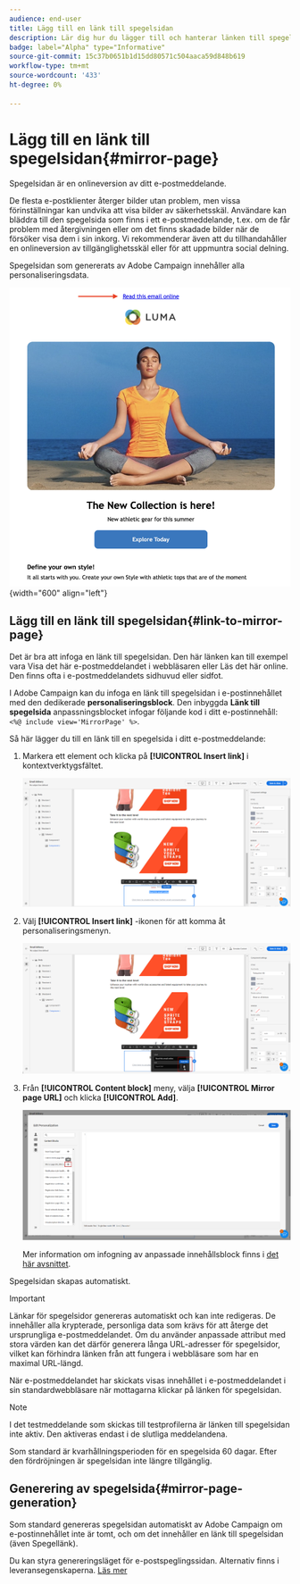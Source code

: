 ```yaml
---
audience: end-user
title: Lägg till en länk till spegelsidan
description: Lär dig hur du lägger till och hanterar länken till spegelsidan
badge: label="Alpha" type="Informative"
source-git-commit: 15c37b0651b1d15dd80571c504aaca59d848b619
workflow-type: tm+mt
source-wordcount: '433'
ht-degree: 0%

---
```



# Lägg till en länk till spegelsidan{#mirror-page}

Spegelsidan är en onlineversion av ditt e-postmeddelande.

De flesta e-postklienter återger bilder utan problem, men vissa förinställningar kan undvika att visa bilder av säkerhetsskäl. Användare kan bläddra till den spegelsida som finns i ett e-postmeddelande, t.ex. om de får problem med återgivningen eller om det finns skadade bilder när de försöker visa dem i sin inkorg. Vi rekommenderar även att du tillhandahåller en onlineversion av tillgänglighetsskäl eller för att uppmuntra social delning.

Spegelsidan som genererats av Adobe Campaign innehåller alla personaliseringsdata.

![exempel på spegellänk](assets/mirror-page-link.png){width="600" align="left"}

## Lägg till en länk till spegelsidan{#link-to-mirror-page}

Det är bra att infoga en länk till spegelsidan. Den här länken kan till exempel vara Visa det här e-postmeddelandet i webbläsaren eller Läs det här online. Den finns ofta i e-postmeddelandets sidhuvud eller sidfot.

I Adobe Campaign kan du infoga en länk till spegelsidan i e-postinnehållet med den dedikerade **personaliseringsblock**. Den inbyggda **Länk till spegelsida** anpassningsblocket infogar följande kod i ditt e-postinnehåll: `<%@ include view='MirrorPage' %>`.

Så här lägger du till en länk till en spegelsida i ditt e-postmeddelande:

1. Markera ett element och klicka på **[!UICONTROL Insert link]** i kontextverktygsfältet.

   ![](assets/message-tracking-mirror-page.png)

1. Välj **[!UICONTROL Insert link]** -ikonen för att komma åt personaliseringsmenyn.

   ![](assets/message-tracking-mirror-page_2.png)

1. Från **[!UICONTROL Content block]** meny, välja **[!UICONTROL Mirror page URL]** och klicka **[!UICONTROL Add]**.

   ![](assets/message-tracking-mirror-page_3.png)

   Mer information om infogning av anpassade innehållsblock finns i [det här avsnittet](../personalization/personalize.md#personalize-emails).

Spegelsidan skapas automatiskt.

>[!IMPORTANT]
>
>Länkar för spegelsidor genereras automatiskt och kan inte redigeras. De innehåller alla krypterade, personliga data som krävs för att återge det ursprungliga e-postmeddelandet. Om du använder anpassade attribut med stora värden kan det därför generera långa URL-adresser för spegelsidor, vilket kan förhindra länken från att fungera i webbläsare som har en maximal URL-längd.

När e-postmeddelandet har skickats visas innehållet i e-postmeddelandet i sin standardwebbläsare när mottagarna klickar på länken för spegelsidan.

>[!NOTE]
>
>I det testmeddelande som skickas till testprofilerna är länken till spegelsidan inte aktiv. Den aktiveras endast i de slutliga meddelandena.

Som standard är kvarhållningsperioden för en spegelsida 60 dagar. Efter den fördröjningen är spegelsidan inte längre tillgänglig.


## Generering av spegelsida{#mirror-page-generation}

Som standard genereras spegelsidan automatiskt av Adobe Campaign om e-postinnehållet inte är tomt, och om det innehåller en länk till spegelsidan (även Spegellänk).

Du kan styra genereringsläget för e-postspeglingssidan. Alternativ finns i leveransegenskaperna. [Läs mer](../advanced-settings/delivery-settings.md#mirror)
